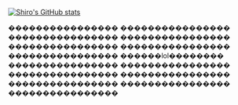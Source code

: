 [![Shiro's GitHub stats](https://github-readme-stats.vercel.app/api?username=nakoyasha)](https://github.com/anuraghazra/github-readme-stats)

����������������
����������������
����������������
����������������
����������������
����������������
����������������
������lol��������
����������������
����������������
����������������
����������������
����������������
����������������
����������������

